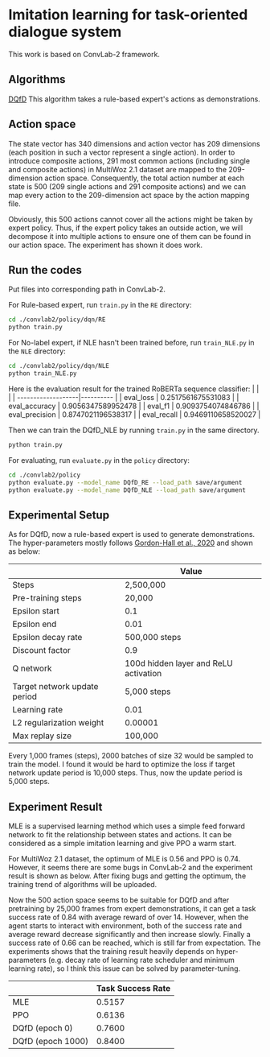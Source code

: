 # Imitation learning for task-oriented dialogue system
This work is based on ConvLab-2 framework.

## Algorithms
[DQfD](https://github.com/Happy-Yasuo/MSc-Project/tree/master/convlab2/policy/dqn)
This algorithm takes a rule-based expert's actions as demonstrations. 

## Action space
The state vector has 340 dimensions and action vector has 209 dimensions (each position in such a vector represent a single action). In order to introduce composite actions, 291 most common actions (including single and composite actions) in MultiWoz 2.1 dataset are mapped to the 209-dimension action space. Consequently, the total action number at each state is 500 (209 single actions and 291 composite actions) and we can map every action to the 209-dimension act space by the action mapping file.

Obviously, this 500 actions cannot cover all the actions might be taken by expert policy. Thus, if the expert policy takes an outside action, we will decompose it into multiple actions to ensure one of them can be found in our action space. The experiment has shown it does work. 


## Run the codes
Put files into corresponding path in ConvLab-2.

For Rule-based expert, run `train.py` in the `RE` directory:

```bash
cd ./convlab2/policy/dqn/RE
python train.py
```

For No-label expert, if NLE hasn't been trained before, run `train_NLE.py` in the `NLE` directory:
```bash
cd ./convlab2/policy/dqn/NLE
python train_NLE.py
```
Here is the evaluation result for the trained RoBERTa sequence classifier:
|  |    |
| -------------------|----------     |
|    eval_loss       |   0.2517561675531083      |
| eval_accuracy             |  0.9056347589952478    |
| eval_f1 | 0.9093754074846786       |
| eval_precision | 0.8747021196538317       |
| eval_recall | 0.9469110658520027       |

Then we can train the DQfD_NLE by running `train.py` in the same directory.
```bash
python train.py
```

For evaluating, run `evaluate.py` in the `policy` directory:

```bash
cd ./convlab2/policy
python evaluate.py --model_name DQfD_RE --load_path save/argument
python evaluate.py --model_name DQfD_NLE --load_path save/argument
```

## Experimental Setup
As for DQfD, now a rule-based expert is used to generate demonstrations. The hyper-parameters mostly follows [Gordon-Hall et al.,
2020](https://arxiv.org/pdf/2004.08114.pdf) and shown as below:

|                    | Value         |
| -------------------|----------     |
| Steps              | 2,500,000     |
| Pre-training steps | 20,000        |
| Epsilon start      | 0.1           |
| Epsilon end        | 0.01          | 
| Epsilon decay rate | 500,000 steps |
| Discount factor    | 0.9           |
| Q network | 100d hidden layer and ReLU activation |
| Target network update period | 5,000 steps |
| Learning rate | 0.01 |
| L2 regularization weight  | 0.00001 |
| Max replay size | 100,000 |

Every 1,000 frames (steps), 2000 batches of size 32 would be sampled to train the model. I found it would be hard to optimize the loss if target network update period is 10,000 steps. Thus, now the update period is 5,000 steps. 



## Experiment Result
MLE is a supervised learning method which uses a simple feed forward network to fit the relationship between states and actions. It can be considered as a simple imitation learning and give PPO a warm start.

For MultiWoz 2.1 dataset, the optimum of MLE is 0.56 and PPO is 0.74. However, it seems there are some bugs in ConvLab-2 and the experiment result is shown as below. After fixing bugs and getting the optimum, the training trend of algorithms will be uploaded.

Now the 500 action space seems to be suitable for DQfD and after pretraining by 25,000 frames from expert demonstrations, it can get a task success rate of 0.84 with average reward of over 14. However, when the agent starts to interact with environment, both of the success rate and average reward decrease significantly and then increase slowly. Finally a success rate of 0.66 can be reached, which is still far from expectation. The experiments shows that the training result heavily depends on hyper-parameters (e.g. decay rate of learning rate scheduler and minimum learning rate), so I think this issue can be solved by parameter-tuning.   

|           | Task Success Rate |
| --------- | ----------------- |
| MLE       | 0.5157            |
| PPO       | 0.6136            |
| DQfD (epoch 0)      | 0.7600            |
| DQfD (epoch 1000)      | 0.8400           |
